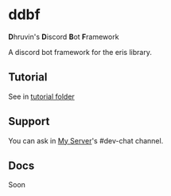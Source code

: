 # ddbf

**D**hruvin's **D**iscord **B**ot **F**ramework

A discord bot framework for the eris library.

## Tutorial

See in [tutorial folder](./tutorial)

## Support

You can ask in [My Server](https://dsc.gg/dhruvin)'s #dev-chat channel.

## Docs

Soon
